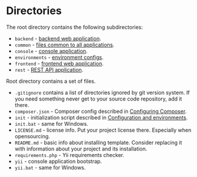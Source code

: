 Directories
===========

The root directory contains the following subdirectories:

- `backend` - [backend web application](structure-applications.md).
- `common` - [files common to all applications](structure-applications.md).
- `console` - [console application](structure-applications.md).
- `environments` - [environment configs](structure-environments.md).
- `frontend` - [frontend web application](structure-applications.md).
- `rest` - [REST API application](structure-applications.md).

Root directory contains a set of files.

- `.gitignore` contains a list of directories ignored by git version system. If you need something never get to your source
  code repository, add it there.
- `composer.json` - Composer config described in [Configuring Composer](start-composer.md).
- `init` - initialization script described in [Configuration and environments](structure-environments.md).
- `init.bat` - same for Windows.
- `LICENSE.md` - license info. Put your project license there. Especially when opensourcing.
- `README.md` - basic info about installing template. Consider replacing it with information about your project and its
  installation.
- `requirements.php` - Yii requirements checker.
- `yii` - console application bootstrap.
- `yii.bat` - same for Windows.
